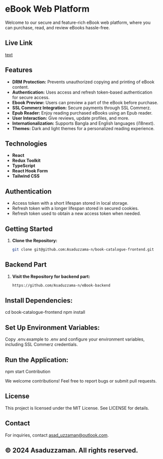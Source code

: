 <!-- <p align="center">
  <img src="link/to/your/logo.png" alt="Platform Logo" width="150">
</p> -->

# eBook Web Platform

Welcome to our secure and feature-rich eBook web platform, where you can purchase, read, and review eBooks hassle-free.

## Live Link

[text](https://versevoyage-91e8e-7ba99.web.app/)

## Features

- **DRM Protection:** Prevents unauthorized copying and printing of eBook content.
- **Authentication:** Uses access and refresh token-based authentication for secure access.
- **Ebook Preview:** Users can preview a part of the eBook before purchase.
- **SSL Commerz Integration:** Secure payments through SSL Commerz.
- **Epub Reader:** Enjoy reading purchased eBooks using an Epub reader.
- **User Interaction:** Give reviews, update profiles, and more.
- **Internationalization:** Supports Bangla and English languages (i18next).
- **Themes:** Dark and light themes for a personalized reading experience.

## Technologies

- **React**
- **Redux Toolkit**
- **TypeScript**
- **React Hook Form**
- **Tailwind CSS**

## Authentication

- Access token with a short lifespan stored in local storage.
- Refresh token with a longer lifespan stored in secured cookies.
- Refresh token used to obtain a new access token when needed.

## Getting Started

1. **Clone the Repository:**
   ```bash
   git clone git@github.com:Asaduzzama-n/book-catalogue-frontend.git
   ```

## Backend Part

1. **Visit the Repository for backend part:**
   ```bash
   https://github.com/Asaduzzama-n/eBook-backend
   ```

## Install Dependencies:

cd book-catalogue-frontend
npm install

## Set Up Environment Variables:

Copy .env.example to .env and configure your environment variables, including SSL Commerz credentials.

## Run the Application:

npm start
Contribution

We welcome contributions! Feel free to report bugs or submit pull requests.

## License

This project is licensed under the MIT License. See LICENSE for details.

## Contact

For inquiries, contact asad_uzzaman@outlook.com.

## © 2024 Asaduzzaman. All rights reserved.

